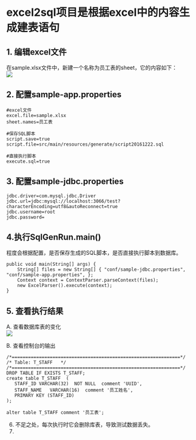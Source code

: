 # excel2sql项目是根据excel中的内容生成建表语句 #


## 1. 编辑excel文件 ##
在sample.xlsx文件中，新建一个名称为员工表的sheet，它的内容如下：  
![](http://i.imgur.com/hLjn5Nz.png)

## 2. 配置sample-app.properties ##

    #excel文件 
    excel.file=sample.xlsx
    sheet.names=员工表
    
    #保存SQL脚本
    script.save=true  
    script.file=src/main/resources/generate/script20161222.sql
    
    #直接执行脚本
    execute.sql=true


## 3. 配置sample-jdbc.properties ##
	jdbc.driver=com.mysql.jdbc.Driver
	jdbc.url=jdbc:mysql://localhost:3066/test?characterEncoding=utf8&autoReconnect=true
	jdbc.username=root
	jdbc.password=  

## 4.执行SqlGenRun.main() ##
程度会根据配置，是否保存生成的SQL脚本，是否直接执行脚本到数据库。
    
	public void main(String[] args) {		
		String[] files = new String[] { "conf/sample-jdbc.properties", "conf/sample-app.properties", };
		Context context = ContextParser.parseContext(files);
		new ExcelParser().execute(context);
	}


## 5. 查看执行结果 ##
A. 查看数据库表的变化  
![](http://i.imgur.com/jNdIA4r.png)

B. 查看控制台的输出

    /*==============================================================*/
    /* Table: T_STAFF   */
    /*==============================================================*/
    DROP TABLE IF EXISTS T_STAFF;
    create table T_STAFF  ( 
       STAFF_ID VARCHAR(32)  NOT NULL  comment 'UUID',
       STAFF_NAME   VARCHAR(16)  comment '员工姓名',
       PRIMARY KEY (STAFF_ID)
    );
    
    alter table T_STAFF comment '员工表';


6. 不足之处，每次执行时它会删除库表，导致测试数据丢失。
7. 